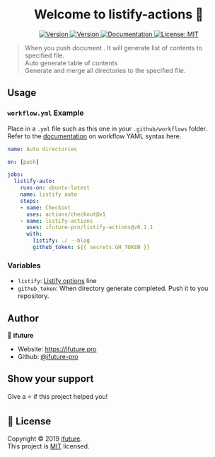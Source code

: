 <h1 align="center">Welcome to listify-actions 👋</h1>
<p align="center">
    <a href="https://github.com/ifuture-pro/listify-actions/actions" target="_blank">
    <img alt="Version" src="https://github.com/ifuture-pro/listify-actions/workflows/Build%20Test/badge.svg">
  </a>
  <a href="https://www.npmjs.com/package/@ifuture/listify" target="_blank">
    <img alt="Version" src="https://img.shields.io/npm/v/@ifuture/listify.svg">
  </a>
  <a href="https://github.com/ifuture-pro/listify#readme" target="_blank">
    <img alt="Documentation" src="https://img.shields.io/badge/documentation-yes-brightgreen.svg" />
  </a>
  <a href="https://github.com/ifuture-pro/listify/blob/master/LICENSE" target="_blank">
    <img alt="License: MIT" src="https://img.shields.io/github/license/ifuture-pro/listify" />
  </a>
</p>

> When you push document . It will generate list of contents to specified file.  
> Auto generate table of contents  
> Generate and merge all directories to the specified file.

## Usage

### `workflow.yml` Example
Place in a `.yml` file such as this one in your `.github/workflows` folder.   
Refer to the [documentation](https://help.github.com/en/actions/automating-your-workflow-with-github-actions/workflow-syntax-for-github-actions) on workflow YAML syntax here.

```yaml
name: Auto directories

on: [push]

jobs:
  listify-auto:
    runs-on: ubuntu-latest
    name: listify auto
    steps:
    - name: Checkout
      uses: actions/checkout@v1
    - name: listify-actions
      uses: ifuture-pro/listify-actions@v0.1.1
      with:
        listify: ./ --blog
        github_token: ${{ secrets.GH_TOKEN }}

```

### Variables
* `listify`: [Listify options](https://github.com/ifuture-pro/listify#usage) line
* `github_token`: When directory generate completed. Push it to you repository.




## Author

👤 **ifuture**

* Website: https://ifuture.pro
* Github: [@ifuture-pro](https://github.com/ifuture-pro)

## Show your support

Give a ⭐️ if this project helped you!

## 📝 License

Copyright © 2019 [ifuture](https://github.com/ifuture-pro).<br />
This project is [MIT](https://github.com/ifuture-pro/listify/blob/master/LICENSE) licensed.
